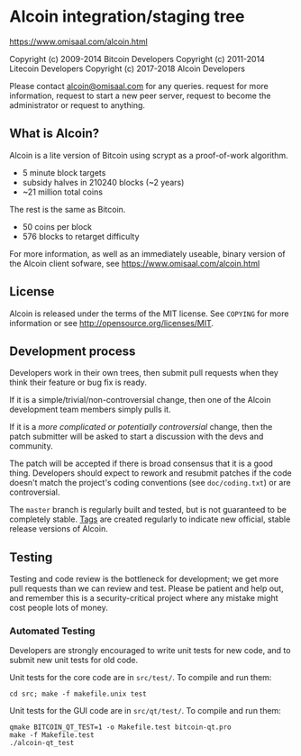Alcoin integration/staging tree
================================

https://www.omisaal.com/alcoin.html

Copyright (c) 2009-2014 Bitcoin Developers
Copyright (c) 2011-2014 Litecoin Developers
Copyright (c) 2017-2018 Alcoin Developers

Please contact alcoin@omisaal.com for any queries. request for more information, request to start a new peer server, request to become the administrator or request to anything.

What is Alcoin?
----------------

Alcoin is a lite version of Bitcoin using scrypt as a proof-of-work algorithm.
 - 5 minute block targets
 - subsidy halves in 210240 blocks (~2 years)
 - ~21 million total coins

The rest is the same as Bitcoin.
 - 50 coins per block
 - 576 blocks to retarget difficulty

For more information, as well as an immediately useable, binary version of
the Alcoin client sofware, see https://www.omisaal.com/alcoin.html

License
-------

Alcoin is released under the terms of the MIT license. See `COPYING` for more
information or see http://opensource.org/licenses/MIT.

Development process
-------------------

Developers work in their own trees, then submit pull requests when they think
their feature or bug fix is ready.

If it is a simple/trivial/non-controversial change, then one of the Alcoin
development team members simply pulls it.

If it is a *more complicated or potentially controversial* change, then the patch
submitter will be asked to start a discussion with the devs and community.

The patch will be accepted if there is broad consensus that it is a good thing.
Developers should expect to rework and resubmit patches if the code doesn't
match the project's coding conventions (see `doc/coding.txt`) or are
controversial.

The `master` branch is regularly built and tested, but is not guaranteed to be
completely stable. [Tags](https://github.com/oia-alcoin/alcoin/tags) are created
regularly to indicate new official, stable release versions of Alcoin.

Testing
-------

Testing and code review is the bottleneck for development; we get more pull
requests than we can review and test. Please be patient and help out, and
remember this is a security-critical project where any mistake might cost people
lots of money.

### Automated Testing

Developers are strongly encouraged to write unit tests for new code, and to
submit new unit tests for old code.

Unit tests for the core code are in `src/test/`. To compile and run them:

    cd src; make -f makefile.unix test

Unit tests for the GUI code are in `src/qt/test/`. To compile and run them:

    qmake BITCOIN_QT_TEST=1 -o Makefile.test bitcoin-qt.pro
    make -f Makefile.test
    ./alcoin-qt_test

